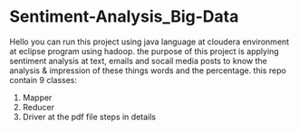 # Sentiment-Analysis_Big-Data
Hello you can run this project using java language at cloudera environment at eclipse program using hadoop.
the purpose of this project is applying sentiment analysis at text, emails and socail media posts to know the analysis & impression of these things words and the percentage.
this repo contain 9 classes:
1. Mapper
2. Reducer
3. Driver
   at the pdf file steps in details
